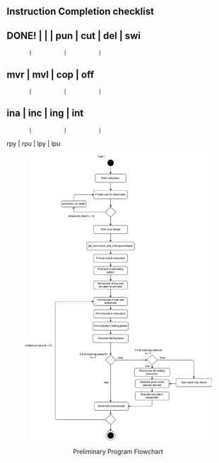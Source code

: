 
## Instruction Completion checklist

   DONE!   |          |          |
   pun     |  cut     |  del     |  swi    
   ----------------------------------------
           |          |          |
   mvr     |  mvl     |  cop     |  off    
   ----------------------------------------
           |          |          |
   ina     |  inc     |  ing     |  int    
   ----------------------------------------
           |          |          |
   rpy     |  rpu     |  lpy     |  lpu    


<figure class="image">

<div style="text-align: center">

<img src="notes/TypoProgramFlow.drawio.png">

</div>

</figure>

<p align="center">Preliminary Program Flowchart</p>
